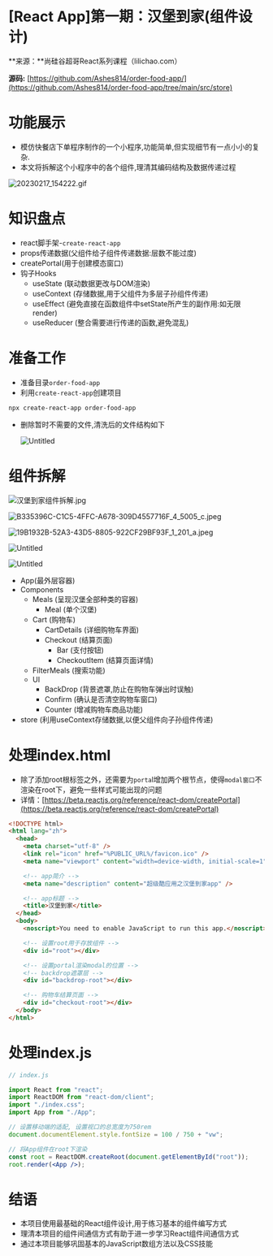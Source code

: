 # [React App]第一期：汉堡到家(组件设计)

**来源：**尚硅谷超哥React系列课程（lilichao.com）

**源码:** [https://github.com/Ashes814/order-food-app/](https://github.com/Ashes814/order-food-app/tree/main/src/store)

# 功能展示

- 模仿快餐店下单程序制作的一个小程序,功能简单,但实现细节有一点小小的复杂.
- 本文将拆解这个小程序中的各个组件,理清其编码结构及数据传递过程

![20230217_154222.gif](%5BReact%20App%5D%E7%AC%AC%E4%B8%80%E6%9C%9F%EF%BC%9A%E6%B1%89%E5%A0%A1%E5%88%B0%E5%AE%B6(%E7%BB%84%E4%BB%B6%E8%AE%BE%E8%AE%A1)%2018a24b1ec46d40b8aa5363074f6a987b/20230217_154222.gif)

# 知识盘点

- react脚手架-`create-react-app`
- props传递数据(父组件给子组件传递数据:层数不能过度)
- createPortal(用于创建模态窗口)
- 钩子Hooks
    - useState (联动数据更改与DOM渲染)
    - useContext (存储数据,用于父组件为多层子孙组件传递)
    - useEffect (避免直接在函数组件中setState所产生的副作用:如无限render)
    - useReducer (整合需要进行传递的函数,避免混乱)

# 准备工作

- 准备目录`order-food-app`
- 利用`create-react-app`创建项目

```bash
npx create-react-app order-food-app
```

- 删除暂时不需要的文件,清洗后的文件结构如下
    
    ![Untitled](%5BReact%20App%5D%E7%AC%AC%E4%B8%80%E6%9C%9F%EF%BC%9A%E6%B1%89%E5%A0%A1%E5%88%B0%E5%AE%B6(%E7%BB%84%E4%BB%B6%E8%AE%BE%E8%AE%A1)%2018a24b1ec46d40b8aa5363074f6a987b/Untitled.png)
    

# 组件拆解

![汉堡到家组件拆解.jpg](%5BReact%20App%5D%E7%AC%AC%E4%B8%80%E6%9C%9F%EF%BC%9A%E6%B1%89%E5%A0%A1%E5%88%B0%E5%AE%B6(%E7%BB%84%E4%BB%B6%E8%AE%BE%E8%AE%A1)%2018a24b1ec46d40b8aa5363074f6a987b/%25E6%25B1%2589%25E5%25A0%25A1%25E5%2588%25B0%25E5%25AE%25B6%25E7%25BB%2584%25E4%25BB%25B6%25E6%258B%2586%25E8%25A7%25A3.jpg)

![B335396C-C1C5-4FFC-A678-309D4557716F_4_5005_c.jpeg](%5BReact%20App%5D%E7%AC%AC%E4%B8%80%E6%9C%9F%EF%BC%9A%E6%B1%89%E5%A0%A1%E5%88%B0%E5%AE%B6(%E7%BB%84%E4%BB%B6%E8%AE%BE%E8%AE%A1)%2018a24b1ec46d40b8aa5363074f6a987b/B335396C-C1C5-4FFC-A678-309D4557716F_4_5005_c.jpeg)

![19B1932B-52A3-43D5-8805-922CF29BF93F_1_201_a.jpeg](%5BReact%20App%5D%E7%AC%AC%E4%B8%80%E6%9C%9F%EF%BC%9A%E6%B1%89%E5%A0%A1%E5%88%B0%E5%AE%B6(%E7%BB%84%E4%BB%B6%E8%AE%BE%E8%AE%A1)%2018a24b1ec46d40b8aa5363074f6a987b/19B1932B-52A3-43D5-8805-922CF29BF93F_1_201_a.jpeg)

![Untitled](%5BReact%20App%5D%E7%AC%AC%E4%B8%80%E6%9C%9F%EF%BC%9A%E6%B1%89%E5%A0%A1%E5%88%B0%E5%AE%B6(%E7%BB%84%E4%BB%B6%E8%AE%BE%E8%AE%A1)%2018a24b1ec46d40b8aa5363074f6a987b/Untitled%201.png)

![Untitled](%5BReact%20App%5D%E7%AC%AC%E4%B8%80%E6%9C%9F%EF%BC%9A%E6%B1%89%E5%A0%A1%E5%88%B0%E5%AE%B6(%E7%BB%84%E4%BB%B6%E8%AE%BE%E8%AE%A1)%2018a24b1ec46d40b8aa5363074f6a987b/Untitled%202.png)

- App(最外层容器)
- Components
    - Meals (呈现汉堡全部种类的容器)
        - Meal (单个汉堡)
    - Cart (购物车)
        - CartDetails (详细购物车界面)
        - Checkout (结算页面)
            - Bar (支付按钮)
            - CheckoutItem (结算页面详情)
    - FilterMeals (搜索功能)
    - UI
        - BackDrop (背景遮罩,防止在购物车弹出时误触)
        - Confirm (确认是否清空购物车窗口)
        - Counter (增减购物车商品功能)
- store (利用useContext存储数据,以便父组件向子孙组件传递)

# 处理index.html

- 除了添加root根标签之外，还需要为`porta`l增加两个根节点，使得`modal窗口`不渲染在root下，避免一些样式可能出现的问题
- 详情：[https://beta.reactjs.org/reference/react-dom/createPortal](https://beta.reactjs.org/reference/react-dom/createPortal)

```html
<!DOCTYPE html>
<html lang="zh">
  <head>
    <meta charset="utf-8" />
    <link rel="icon" href="%PUBLIC_URL%/favicon.ico" />
    <meta name="viewport" content="width=device-width, initial-scale=1" />

    <!-- app简介 -->
    <meta name="description" content="超级酷应用之汉堡到家app" />

    <!-- app标题 -->
    <title>汉堡到家</title>
  </head>
  <body>
    <noscript>You need to enable JavaScript to run this app.</noscript>

    <!-- 设置root用于存放组件 -->
    <div id="root"></div>

    <!-- 设置portal渲染modal的位置 -->
    <!-- backdrop遮罩层 -->
    <div id="backdrop-root"></div>

    <!-- 购物车结算页面 -->
    <div id="checkout-root"></div>
  </body>
</html>
```

# 处理index.js

```jsx
// index.js

import React from "react";
import ReactDOM from "react-dom/client";
import "./index.css";
import App from "./App"; 

// 设置移动端的适配, 设置视口的总宽度为750rem
document.documentElement.style.fontSize = 100 / 750 + "vw";

// 将App组件在root下渲染
const root = ReactDOM.createRoot(document.getElementById("root"));
root.render(<App />);
```

# 结语

- 本项目使用最基础的React组件设计,用于练习基本的组件编写方式
- 理清本项目的组件间通信方式有助于进一步学习React组件间通信方式
- 通过本项目能够巩固基本的JavaScript数组方法以及CSS技能